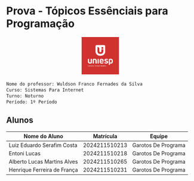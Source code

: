 # Prova - Tópicos Essênciais para Programação
<div style="text-align: center;">
    <img src="image.png" alt="uniesp" width="100">
</div>

```
Nome do professor: Wuldson Franco Fernades da Silva
Curso: Sistemas Para Internet
Turno: Noturno
Período: 1º Período
```


## Alunos

| Nome do Aluno  | Matrícula | Equipe   |
|----------------|-----------|----------|
| Luiz Eduardo Serafim Costa | 2024211510213 | Garotos De Programa |
| Entoni Lucas | 2024211510218 | Garotos De Programa |
| Alberto Lucas Martins Alves | 2024211510265 | Garotos De Programa |
| Henrique Ferreira de França | 2024211510231 | Garotos De Programa |
<!-- Adicione mais alunos aqui -->
